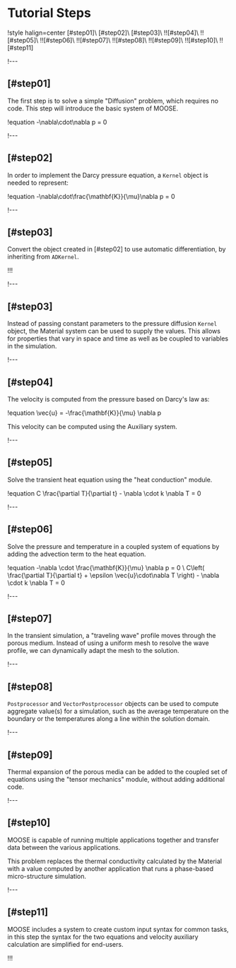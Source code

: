 # Tutorial Steps

!style halign=center
[#step01]\\
[#step02]\\
[#step03]\\
!![#step04]\\
!![#step05]\\
!![#step06]\\
!![#step07]\\
!![#step08]\\
!![#step09]\\
!![#step10]\\
!![#step11]

!---

## [#step01]

The first step is to solve a simple "Diffusion" problem, which requires no code. This step
will introduce the basic system of MOOSE.

!equation
-\nabla\cdot\nabla p = 0

!---

## [#step02]

In order to implement the Darcy pressure equation, a `Kernel` object is needed to represent:

!equation
-\nabla\cdot\frac{\mathbf{K}}{\mu}\nabla p = 0

!---

## [#step03]

Convert the object created in [#step02] to use automatic differentiation, by inheriting from
`ADKernel`.


!!!

!---

## [#step03]

Instead of passing constant parameters to the pressure diffusion `Kernel` object, the Material
system can be used to supply the values. This allows for properties that vary in space and time
as well as be coupled to variables in the simulation.

!---

## [#step04]

The velocity is computed from the pressure based on Darcy's law as:

!equation
\vec{u} = -\frac{\mathbf{K}}{\mu} \nabla p

This velocity can be computed using the Auxiliary system.

!---

## [#step05]

Solve the transient heat equation using the "heat conduction" module.

!equation
C \frac{\partial T}{\partial t} - \nabla \cdot k \nabla T = 0

!---

## [#step06]

Solve the pressure and temperature in a coupled system of equations by adding the advection term
to the heat equation.

!equation
-\nabla \cdot \frac{\mathbf{K}}{\mu} \nabla p  = 0
\\
C\left( \frac{\partial T}{\partial t} + \epsilon \vec{u}\cdot\nabla T \right) - \nabla \cdot k \nabla T = 0

!---

## [#step07]

In the transient simulation, a "traveling wave" profile moves through the porous medium. Instead of
using a uniform mesh to resolve the wave profile, we can dynamically adapt the mesh to the solution.

!---

## [#step08]

`Postprocessor` and `VectorPostprocessor` objects can be used to compute aggregate value(s) for a
simulation, such as the average temperature on the boundary or the temperatures along a line
within the solution domain.

!---

## [#step09]

Thermal expansion of the porous media can be added to the coupled set of equations
using the "tensor mechanics" module, without adding additional code.

!---

## [#step10]

MOOSE is capable of running multiple applications together and transfer data between the various
applications.

This problem replaces the thermal conductivity calculated by the Material with a value computed by
another application that runs a phase-based micro-structure simulation.

!---

## [#step11]

MOOSE includes a system to create custom input syntax for common tasks, in this step the syntax
for the two equations and velocity auxiliary calculation are simplified for end-users.

!!!
